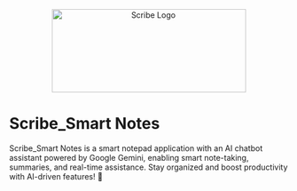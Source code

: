 <div align="center">
  <img src="https://github.com/user-attachments/assets/504993b0-4359-4797-8640-fda23e54c0c0" alt="Scribe Logo" width="350" height="150">
</div>

# Scribe_Smart Notes
Scribe_Smart Notes is a smart notepad application with an AI chatbot assistant powered by Google Gemini, enabling smart note-taking, summaries, and real-time assistance. Stay organized and boost productivity with AI-driven features! 🚀
